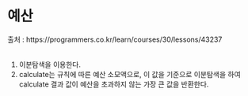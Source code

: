 <h1>예산</h1>
출처 : https://programmers.co.kr/learn/courses/30/lessons/43237 <br><br>


1. 이분탐색을 이용한다. <br>
2. calculate는 규칙에 따른 예산 소모액으로, 이 값을 기준으로 이분탐색을 하여 calculate 결과 값이 예산을 초과하지 않는 가장 큰 값을 반환한다.
